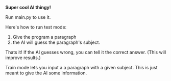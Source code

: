 **Super cool AI thingy!**

Run main.py to use it.

Here's how to run test mode:

1. Give the program a paragraph
2. the AI will guess the paragraph's subject.
   
Thats it!
If the AI guesses wrong, you can tell it the correct answer. (This will improve results.)

Train mode lets you input a a paragraph with a given subject. This is just meant to give the AI some information.
